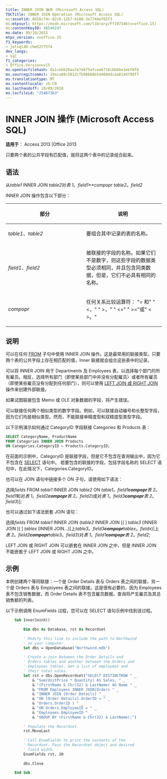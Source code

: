 ```yaml
---
title: INNER JOIN 操作 (Microsoft Access SQL)
TOCTitle: INNER JOIN Operation (Microsoft Access SQL)
ms:assetid: 8d16c74c-02c6-12b7-b180-3e7744ef65f3
ms:mtpsurl: https://msdn.microsoft.com/library/Ff197346(v=office.15)
ms:contentKeyID: 48546247
ms.date: 09/18/2015
mtps_version: v=office.15
f1_keywords:
- jetsql40.chm5277574
dev_langs:
- sql
f1_categories:
- Office.Version=v15
ms.openlocfilehash: da1cebb26aa7e7e8f5afcee6716cbbbbe1ebf8f8
ms.sourcegitcommit: 19aca09c5812cfb98b68b5d4604dcaa814479df7
ms.translationtype: MT
ms.contentlocale: zh-CN
ms.lasthandoff: 10/09/2018
ms.locfileid: "25467363"
---
```

# <a name="inner-join-operation-microsoft-access-sql"></a>INNER JOIN 操作 (Microsoft Access SQL)


**适用于**： Access 2013 |Office 2013


只要两个表的公共字段有匹配值，就将这两个表中的记录组合起来。

## <a name="syntax"></a>语法

从*table1* INNER JOIN *table2*对*表 1*。*field1**compopr table2*。*field2*

INNER JOIN 操作包含以下部分：

<table>
<colgroup>
<col style="width: 50%" />
<col style="width: 50%" />
</colgroup>
<thead>
<tr class="header">
<th><p>部分</p></th>
<th><p>说明</p></th>
</tr>
</thead>
<tbody>
<tr class="odd">
<td><p><em>table1</em>、<em>table2</em></p></td>
<td><p>要组合其中记录的表的名称。</p></td>
</tr>
<tr class="even">
<td><p><em>field1</em>、<em>field2</em></p></td>
<td><p>被联接的字段的名称。如果它们不是数字，则这些字段的数据类型必须相同，并且包含同类数据，但是，它们不必具有相同的名称。</p></td>
</tr>
<tr class="odd">
<td><p><em>compopr</em></p></td>
<td><p>任何关系比较运算符： &quot;= 和&quot; &quot; &lt;，&quot; &quot; &gt;，&quot; &quot; &lt;=&quot; &quot; &gt;=&quot;或&quot; &lt; &gt;。&quot;</p></td>
</tr>
</tbody>
</table>


## <a name="remarks"></a>说明

可以在任何 [FROM](https://msdn.microsoft.com/library/ff836674\(v=office.15\)) 子句中使用 INNER JOIN 操作。这是最常用的联接类型。只要两个表的公共字段上存在相匹配的值，Inner 联接就会组合这些表中的记录。

可以将 INNER JOIN 用于 Departments 及 Employees 表，以选择每个部门的所有雇员。相反，选择所有部门（即使某些部门中并没有分配雇员）或者所有雇员（即使某些雇员没有分配到任何部门），则可以使用 [LEFT JOIN 或 RIGHT JOIN](left-join-right-join-operations-microsoft-access-sql.md) 操作来创建外部联接。

如果试图联接包含 Memo 或 OLE 对象数据的字段，将产生错误。

可以联接任何两个相似类型的数字字段。例如，可以联接自动编号和长整型字段，因为它们均是相似类型。然而，不能联接单精度型和双精度型类型字段。

以下示例演示如何通过 CategoryID 字段联接 Categories 和 Products 表：

```sql
SELECT CategoryName, ProductName 
FROM Categories INNER JOIN Products 
ON Categories.CategoryID = Products.CategoryID;
```

在前面的示例中，CategoryID 是联接字段，但是它不包含在查询输出中，因为它不包含在 [SELECT](select-statement-microsoft-access-sql.md) 语句中。 若要包含的联接的字段，包括字段名称的 SELECT 语句中，在此情况下，Categories.CategoryID。

也可以在 JOIN 语句中链接多个 ON 子句，请使用如下语法：

选择*fields* FROM *table1* INNER JOIN *table2* ON *table1*。*field1**compopr**表 2*。*field1*和对*表 1*。*field2**compopr**表 2*。*field2*)或对*表 1*。*field3**compopr**表 2*。*field3*)\];

也可以通过如下语法嵌套 JOIN 语句：

选择*fields* FROM *table1* INNER JOIN (*table2* INNER JOIN \[( \] *table3* \[INNER JOIN \[( \] *tablex* \[INNER JOIN...)\]上*table3*。*field3**compopr**tablex*。*fieldx*)\]上*表 2*。*field2**compopr**table3*。*field3*)对*表 1*。*field1**compopr**表 2*。*field2*;

LEFT JOIN 或 RIGHT JOIN 可以嵌套在 INNER JOIN 之中，但是 INNER JOIN 不能嵌套于 LEFT JOIN 或 RIGHT JOIN 之中。

## <a name="example"></a>示例

本例创建两个等同联接：一个是 Order Details 表与 Orders 表之间的联接，另一个是 Orders 表与 Employees 表之间的联接。这是很有必要的，因为 Employees 表不包含销售数据，而 Order Details 表不包含雇员数据。查询将产生雇员及其总销售额的列表。

以下示例调用 EnumFields 过程，您可以在 SELECT 语句示例中找到该过程。

```vb
    Sub InnerJoinX() 
     
        Dim dbs As Database, rst As Recordset 
     
        ' Modify this line to include the path to Northwind 
        ' on your computer. 
        Set dbs = OpenDatabase("Northwind.mdb") 
         
        ' Create a join between the Order Details and  
        ' Orders tables and another between the Orders and  
        ' Employees tables. Get a list of employees and  
        ' their total sales. 
        Set rst = dbs.OpenRecordset("SELECT DISTINCTROW " _ 
            & "Sum(UnitPrice * Quantity) AS Sales, " _ 
            & "(FirstName & Chr(32) & LastName) AS Name " _ 
            & "FROM Employees INNER JOIN(Orders " _ 
            & "INNER JOIN [Order Details] " _ 
            & "ON [Order Details].OrderID = " _ 
            & "Orders.OrderID ) " _ 
            & "ON Orders.EmployeeID = " _ 
            & "Employees.EmployeeID " _ 
            & "GROUP BY (FirstName & Chr(32) & LastName);") 
         
        ' Populate the Recordset. 
        rst.MoveLast 
         
        ' Call EnumFields to print the contents of the  
        ' Recordset. Pass the Recordset object and desired 
        ' field width. 
        EnumFields rst, 20 
     
        dbs.Close 
     
    End Sub
```
